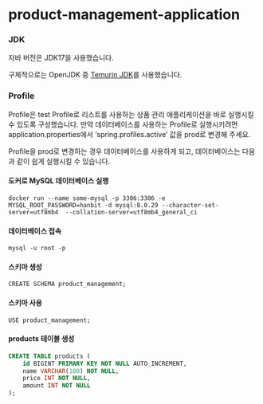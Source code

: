 # product-management-application

### JDK
자바 버전은 JDK17을 사용했습니다.

구체적으로는 OpenJDK 중 [Temurin JDK](https://adoptium.net/temurin/releases/)를 사용했습니다. 

### Profile
Profile은 test Profile로 리스트를 사용하는 상품 관리 애플리케이션을 바로 실행시킬 수 있도록 구성했습니다. 만약 데이터베이스를 사용하는 Profile로 실행시키려면 application.properties에서 ‘spring.profiles.active’ 값을 prod로 변경해 주세요.

Profile을 prod로 변경하는 경우 데이터베이스를 사용하게 되고, 데이터베이스는 다음과 같이 쉽게 실행시킬 수 있습니다.

#### 도커로 MySQL 데이터베이스 실행
```
docker run --name some-mysql -p 3306:3306 -e MYSQL_ROOT_PASSWORD=hanbit -d mysql:8.0.29 --character-set-server=utf8mb4  --collation-server=utf8mb4_general_ci
```

#### 데이터베이스 접속
```
mysql -u root -p
```

#### 스키마 생성
```
CREATE SCHEMA product_management;
```

#### 스키마 사용
```
USE product_management;
```

#### products 테이블 생성
```SQL
CREATE TABLE products (
    id BIGINT PRIMARY KEY NOT NULL AUTO_INCREMENT,
    name VARCHAR(100) NOT NULL,
    price INT NOT NULL,
    amount INT NOT NULL
);
```